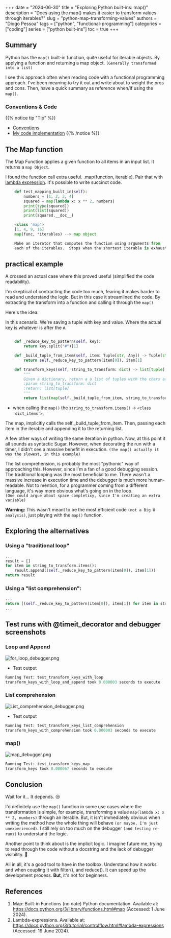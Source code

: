 +++
date = "2024-06-30"
title = "Exploring Python built-ins: map()"
description = "Does using the map() makes it easier to transform values through iterables?"
slug = "python-map-transforming-values"
authors = "Diogo Pessoa"
tags = ["python", "functional-programming"]
categories = ["coding"]
series = ["python built-ins"]
toc = true
+++

## Summary

Python has the `map()` built-in function, quite useful for iterable objects. By applying a function
and
returning a map object. `(Generally transformed into a list)`

I see this approach often when reading code with a functional programming approach. I've been
meaning to try it out and write about to weight the pros and cons. Then, have a quick
summary as reference when/if using the `map()`.

### Conventions & Code

{{% notice tip "Tip" %}}

- [Conventions](https://diogo-pessoa.github.io/posts/conventions)
- [My code implementation](https://github.com/diogo-pessoa/coding-exercises/blob/main/functional-programming/MapTransform.py)
  {{% /notice %}}

## The Map function

The Map Function applies a given function to all items in an input list. It returns
a `map Object`.

I found the function call extra useful. .map(function, iterable). Pair that
with [lambda expression](https://docs.python.org/3/tutorial/controlflow.html#lambda-expressions).
It's possible to write succinct code.

```python
    def test_mapping_built_in(self):
        numbers = [1, 2, 3, 4]
        squared = map(lambda x: x ** 2, numbers)
        print(type(squared))
        print(list(squared))
        print(squared.__doc__)
```

```python
    <class 'map'>
    [1, 4, 9, 16]
    map(func, *iterables) --> map object

    Make an iterator that computes the function using arguments from
    each of the iterables.  Stops when the shortest iterable is exhausted
```

## practical example

A crossed an actual case where this proved useful (simplified the code readability).

I'm skeptical of contracting the code too much, fearing it makes harder to read and
understand the logic. But in this case it streamlined the code. By extracting the transform into a
function and calling it through the `map()`

Here's the idea:

In this scenario. We're saving a tuple with key and value. Where the actual key is whatever is after
the `#`.

```python

    def _reduce_key_to_pattern(self, key):
        return key.split("#")[1]

    def _build_tuple_from_item(self, item: Tuple[str, Any]) -> Tuple[str, Any]:
        return self._reduce_key_to_pattern(item[0]), item[1]

    def transform_keys(self, string_to_transform: dict) -> list[tuple]:
        """
        Given a dictionary, return a a list of tuples with the chars after "#".
        :param string_to_transform: dict
        :return: list[tuple]
        """
        return list(map(self._build_tuple_from_item, string_to_transform.items()))
```

* when calling the `map()` the `string_to_transform.items()` -> `<class 'dict_items'>`,

The map, implicitly calls the self._build_tuple_from_item. Then, passing each item in the iterable
and appending it to the returning list.

A few other ways of writing the same iteration in python. Now, at this point it all sounds as
syntactic Sugar. However, when decorating the run with a timer, I didn't see a massive benefit in
execution. `(the map() actually it was the slowest, in this example)`

The list comprehension, is probably the most "pythonic" way of approaching this. However, since I'm
a
fan of a good debugging session. The traditional looping was the most beneficial to me. There wasn't
a massive increase in execution time and the debugger is much more human-readable. Not to mention,
for a programmer coming from a different language, it's way more obvious what's going on in the
loop.  
`(One could argue about space completixy, since I'm creating an extra variable)`

**Warning:** This wasn't meant to be the most efficient code `(not a Big O analysis)`, just playing
with the `map()` function.

## Exploring the alternatives


### Using a "traditional loop"

```python
...
result = []
for item in string_to_transform.items():
    result.append((self._reduce_key_to_pattern(item[0]), item[1]))
return result
```

### Using a "list comprehension":

```python
...
return [(self._reduce_key_to_pattern(item[0]), item[1]) for item in string_to_transform.items()]
...
```

## Test runs with @timeit_decorator and debugger screenshots

### Loop and Append

![for_loop_debugger.png](/images/map_python/for_loop_debugger.png)

* Test output

```python
Running Test: test_transform_keys_with_loop
transform_keys_with_loop_and_append took 0.000003 seconds to execute
```

### List comprehension

![List_comprehension_debugger.png](/images/map_python/List_comprehension_debugger.png)

* Test output

```python
Running Test: test_transform_keys_list_comprehension
transform_keys_with_comprehension took 0.000003 seconds to execute
```

### map()

![map_debugger.png](/images/map_python/map_debugger.png)

```python
Running Test: test_transform_keys_map
transform_keys took 0.000067 seconds to execute
```

## Conclusion

Wait for it… It depends. :unamused:

I'd definitely use the `map()` function in some use cases where the transformation is simple, for
example, transforming a value `map(lambda x: x ** 2, numbers)` through an iterable. But, it isn't
immediately obvious when
writing the method how the whole thing will behave `(or maybe, I'm just unexperienced)`. I still
rely on
too much on the debugger `(and testing re-runs)` to understand the logic.

Another point to think about is the implicit logic. I imagine future me, trying to read through the
code without a docstring and the lack of debugger visibility. :cursing_face:

All in all, it's a good tool to have in the toolbox. Understand how it works and when coupling it
with filter(), and reduce(). It can speed up the development process. **But**, it's not for
beginners.

## References

1. Map: Built-in Functions (no date) Python documentation. Available
   at: https://docs.python.org/3/library/functions.html#map (Accessed: 1 June 2024).
2. Lambda-expressions. Available
   at: https://docs.python.org/3/tutorial/controlflow.html#lambda-expressions (Accessed:
   19 June 2024).
